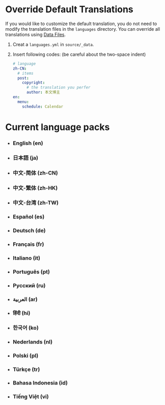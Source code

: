 # Override Default Translations

If you would like to customize the default translation, you do not need to modify the translation files in the `languages` directory. You can override all translations using [Data Files](https://hexo.io/docs/data-files).

1. Creat a `languages.yml` in `source/_data`.
2. Insert following codes: (be careful about the two-space indent)

    ```yml
    # language
    zh-CN:
      # items
      post:
        copyright:
          # the translation you perfer
          author: 本文博主
    en:
      menu:
        schedule: Calendar
    ```

# Current language packs

- ### English (en)
- ### 日本語 (ja)
- ### 中文-简体 (zh-CN)
- ### 中文-繁体 (zh-HK)
- ### 中文-台湾 (zh-TW)
- ### Español (es)
- ### Deutsch (de)
- ### Français (fr)
- ### Italiano (it)
- ### Português (pt)
- ### Русский (ru)
- ### العربية (ar)
- ### हिंदी (hi)
- ### 한국어 (ko)
- ### Nederlands (nl)
- ### Polski (pl)
- ### Türkçe (tr)
- ### Bahasa Indonesia (id)
- ### Tiếng Việt (vi)
